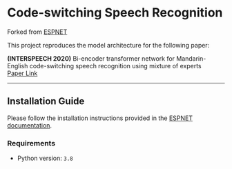 # Code-switching Speech Recognition

Forked from [ESPNET](https://github.com/espnet/espnet)

This project reproduces the model architecture for the following paper:

**(INTERSPEECH 2020)** Bi-encoder transformer network for Mandarin-English code-switching speech recognition using mixture of experts  
[Paper Link](https://www.isca-archive.org/interspeech_2020/lu20f_interspeech.html)

---

## Installation Guide

Please follow the installation instructions provided in the [ESPNET documentation](https://espnet.github.io/espnet/installation.html).

### Requirements
- Python version: `3.8`


